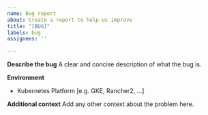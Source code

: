 ```yaml
---
name: Bug report
about: Create a report to help us improve
title: "[BUG]"
labels: bug
assignees: ''

---
```


**Describe the bug**
A clear and concise description of what the bug is.

**Environment**
 - Kubernetes Platform [e.g. GKE, Rancher2, ...]

**Additional context**
Add any other context about the problem here.
